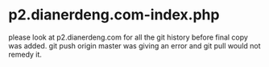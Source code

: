 p2.dianerdeng.com-index.php
===========================

please look at p2.dianerdeng.com for all the git history before final copy was added. git push origin master was giving an error and git pull would not remedy it. 
